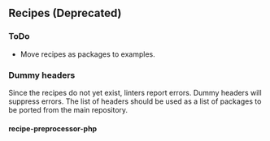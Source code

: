 ## Recipes (Deprecated)

### ToDo

- Move recipes as packages to examples.

### Dummy headers

Since the recipes do not yet exist, linters report errors. Dummy headers will suppress errors.
The list of headers should be used as a list of packages to be ported from the main repository.

#### recipe-preprocessor-php
